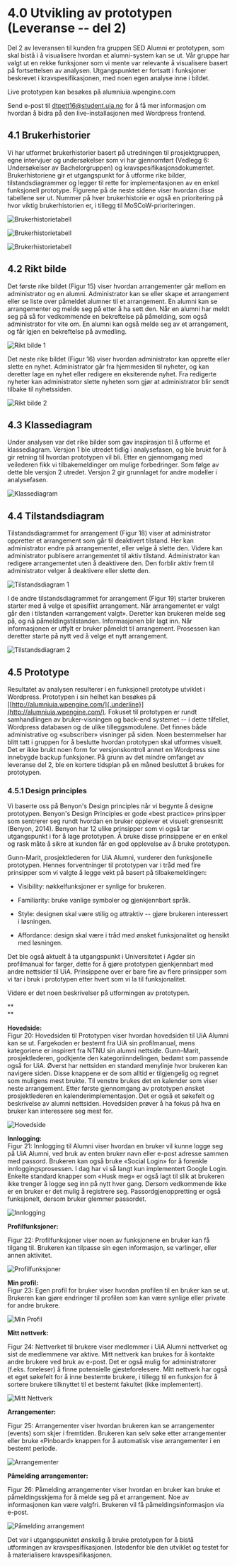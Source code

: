  4.0 Utvikling av prototypen (Leveranse -- del 2)
=================================================

Del 2 av leveransen til kunden fra gruppen SED Alumni er prototypen, som
skal bistå i å visualisere hvordan et alumni-system kan se ut. Vår
gruppe har valgt ut en rekke funksjoner som vi mente var relevante å
visualisere basert på fortsettelsen av analysen. Utgangspunktet er
fortsatt i funksjoner beskrevet i kravspesifikasjonen, med noen egen
analyse inne i bildet.

Live prototypen kan besøkes på alumniuia.wpengine.com

Send e-post til dtpett16@student.uia.no for å få mer informasjon om hvordan å bidra på den live-installasjonen med Wordpress frontend.

4.1 Brukerhistorier
-------------------

Vi har utformet brukerhistorier basert på utredningen til
prosjektgruppen, egne intervjuer og undersøkelser som vi har gjennomført
(Vedlegg 6: Undersøkelser av Bachelorgruppen) og
kravspesifikasjonsdokumentet. Brukerhistoriene gir et utgangspunkt for å
utforme rike bilder, tilstandsdiagrammer og legger til rette for
implementasjonen av en enkel funksjonell prototype. Figurene på de neste
sidene viser hvordan disse tabellene ser ut. Nummer på hver
brukerhistorie er også en prioritering på hvor viktig brukerhistorien
er, i tillegg til MoSCoW-prioriteringen.

![Brukerhistorietabell](https://github.com/dtpett16/uia-alumni/blob/master/vedlegg/Userstory%20part%201.PNG)

![Brukerhistorietabell](https://github.com/dtpett16/uia-alumni/blob/master/vedlegg/Userstory%20part%202.PNG)

![Brukerhistorietabell](https://github.com/dtpett16/uia-alumni/blob/master/vedlegg/Userstory%20part%203.PNG)

4.2 Rikt bilde
--------------

Det første rike bildet (Figur 15) viser hvordan arrangementer går mellom
en administrator og en alumni. Administrator kan se eller skape et
arrangement eller se liste over påmeldet alumner til et arrangement. En
alumni kan se arrangementer og melde seg på etter å ha sett den. Når en
alumni har meldt seg på så for vedkommende en bekreftelse på påmelding,
som også administrator for vite om. En alumni kan også melde seg av et
arrangement, og får igjen en bekreftelse på avmedling.

![Rikt bilde 1](https://github.com/dtpett16/uia-alumni/blob/master/vedlegg/richpic1.jpg)

Det neste rike bildet (Figur 16) viser hvordan administrator kan
opprette eller slette en nyhet. Administrator går fra hjemmesiden til
nyheter, og kan deretter lage en nyhet eller redigere en eksiterende
nyhet. Fra redigerte nyheter kan administrator slette nyheten som gjør
at administrator blir sendt tilbake til nyhetssiden.

![Rikt bilde 2](https://github.com/dtpett16/uia-alumni/blob/master/vedlegg/richpic2.jpg)

4.3 Klassediagram
-----------------

Under analysen var det rike bilder som gav inspirasjon til å utforme et
klassediagram. Versjon 1 ble utredet tidlig i analysefasen, og ble brukt
for å gir retning til hvordan prototypen vil bli. Etter en gjennomgang
med veilederen fikk vi tilbakemeldinger om mulige forbedringer. Som
følge av dette ble versjon 2 utredet. Versjon 2 gir grunnlaget for andre
modeller i analysefasen.

![Klassediagram](https://github.com/dtpett16/uia-alumni/blob/master/vedlegg/klassediagram.png)

4.4 Tilstandsdiagram
--------------------

Tilstandsdiagrammet for arrangement (Figur 18) viser at administrator
oppretter et arrangement som går til deaktivert tilstand. Her kan
administrator endre på arrangementet, eller velge å slette den. Videre
kan administrator publisere arrangementet til aktiv tilstand.
Administrator kan redigere arrangementet uten å deaktivere den. Den
forblir aktiv frem til administrator velger å deaktivere eller slette
den.

![Tilstandsdiagram 1](https://github.com/dtpett16/uia-alumni/blob/master/vedlegg/tilstandarrangement.png)

I de andre tilstandsdiagrammet for arrangement (Figur 19) starter
brukeren starter med å velge et spesifikt arrangement. Når arrangementet
er valgt går den i tilstanden «arrangement valgt». Deretter kan brukeren
melde seg på, og nå påmeldingstilstanden. Informasjonen blir lagt inn.
Når informasjonen er utfylt er bruker påmeldt til arrangement. Prosessen
kan deretter starte på nytt ved å velge et nytt arrangement.

![Tilstandsdiagram 2](https://github.com/dtpett16/uia-alumni/blob/master/vedlegg/tilstandp%C3%A5melding.png)

4.5 Prototype
-------------

Resultatet av analysen resulterer i en funksjonell prototype utviklet i
Wordpress. Prototypen i sin helhet kan besøkes på
[[http://alumniuia.wpengine.com/]{.underline}](http://alumniuia.wpengine.com/).
Fokuset til prototypen er rundt samhandlingen av bruker-visningen og
back-end systemet -- i dette tilfellet, Wordpress databasen og de ulike
tilleggsmodulene. Det finnes både administrative og «subscriber»
visninger på siden. Noen bestemmelser har blitt tatt i gruppen for å
beslutte hvordan prototypen skal utformes visuelt. Det er ikke brukt
noen form for versjonskontroll annet en Wordpress sine innebygde backup
funksjoner. På grunn av det mindre omfanget av leveranse del 2, ble en
kortere tidsplan på en måned besluttet å brukes for prototypen.

### 4.5.1 Design principles

Vi baserte oss på Benyon\'s Design principles når vi begynte å designe
prototypen. Benyon\'s Design Principles er gode «best practice»
prinsipper som sentrerer seg rundt hvordan en bruker opplever et visuelt
grensesnitt (Benyon, 2014). Benyon har 12 ulike prinsipper som vi også
tar utgangspunkt i for å lage prototypen. Å bruke disse prinsippene er
en enkel og rask måte å sikre at kunden får en god opplevelse av å bruke
prototypen.

Gunn-Marit, prosjektlederen for UiA Alumni, vurderer den funksjonelle
prototypen. Hennes forventninger til prototypen var i tråd med fire
prinsipper som vi valgte å legge vekt på basert på tilbakemeldingen:

-   Visibility: nøkkelfunksjoner er synlige for brukeren.

-   Familiarity: bruke vanlige symboler og gjenkjennbart språk.

-   Style: designen skal være stilig og attraktiv -- gjøre brukeren
    interessert i løsningen.

-   Affordance: design skal være i tråd med ønsket funksjonalitet og
    hensikt med løsningen.

Det ble også aktuelt å ta utgangspunkt i Universitetet i Agder sin
profilmanual for farger, dette for å gjøre prototypen gjenkjennbart med
andre nettsider til UiA. Prinsippene over er bare fire av flere
prinsipper som vi tar i bruk i prototypen etter hvert som vi la til
funksjonalitet.

Videre er det noen beskrivelser på utformingen av prototypen.

**\
**

**Hovedside:**\
Figur 20: Hovedsiden til Prototypen viser hvordan hovedsiden til UiA
Alumni kan se ut. Fargekoden er bestemt fra UiA sin profilmanual, mens
kategoriene er inspirert fra NTNU sin alumni nettside. Gunn-Marit,
prosjektlederen, godkjente den kategoriinndelingen, bedømt som passende
også for UiA. Øverst har nettsiden en standard menylinje hvor brukeren
kan navigere siden. Disse knappene er de som alltid er tilgjengelig og
regnet som muligens mest brukte. Til venstre brukes det en kalender som
viser neste arrangement. Etter første gjennomgang av prototypen ønsket
prosjektlederen en kalenderimplementasjon. Det er også et søkefelt og
beskrivelse av alumni nettsiden. Hovedsiden prøver å ha fokus på hva en
bruker kan interessere seg mest for.

![Hovedside](https://github.com/dtpett16/uia-alumni/blob/master/vedlegg/hovedside.PNG)

**Innlogging:**\
Figur 21: Innlogging til Alumni viser hvordan en bruker vil kunne logge
seg på UiA Alumni, ved bruk av enten bruker navn eller e-post adresse
sammen med passord. Brukeren kan også bruke «Social Login» for å
forenkle innloggingsprosessen. I dag har vi så langt kun implementert
Google Login. Enkelte standard knapper som «Husk meg» er også lagt til
slik at brukeren ikke trenger å logge seg inn på nytt hver gang. Dersom
vedkommende ikke er en bruker er det mulig å registrere seg.
Passordgjenoppretting er også funksjonelt, dersom bruker glemmer
passordet.

![Innlogging](https://github.com/dtpett16/uia-alumni/blob/master/vedlegg/innlogging.PNG)

**Profilfunksjoner:**

Figur 22: Profilfunksjoner viser noen av funksjonene en bruker kan få
tilgang til. Brukeren kan tilpasse sin egen informasjon, se varlinger,
eller annen aktivitet.

![Profilfunksjoner](https://github.com/dtpett16/uia-alumni/blob/master/vedlegg/profilfunksjoner.PNG)

**Min profil:**\
Figur 23: Egen profil for bruker viser hvordan profilen til en bruker
kan se ut. Brukeren kan gjøre endringer til profilen som kan være
synlige eller private for andre brukere.

![Min Profil](https://github.com/dtpett16/uia-alumni/blob/master/vedlegg/min%20profil.PNG)

**Mitt nettverk:**

Figur 24: Nettverket til brukere viser medlemmer i UiA Alumni nettverket
og sist de medlemmene var aktive. Mitt nettverk kan brukes for å
kontakte andre brukere ved bruk av e-post. Det er også mulig for
administratorer (f.eks. foreleser) å finne potensielle gjesteforelesere.
Mitt nettverk har også et eget søkefelt for å inne bestemte brukere, i
tillegg til en funksjon for å sortere brukere tilknyttet til et bestemt
fakultet (ikke implementert).

![Mitt Nettverk](https://github.com/dtpett16/uia-alumni/blob/master/vedlegg/Mitt%20nettverk.PNG)

**Arrangementer:**

Figur 25: Arrangementer viser hvordan brukeren kan se arrangementer
(events) som skjer i fremtiden. Brukeren kan selv søke etter
arrangementer eller bruke «Pinboard» knappen for å automatisk vise
arrangementer i en bestemt periode.

![Arrangementer](https://github.com/dtpett16/uia-alumni/blob/master/vedlegg/Arrangementer.PNG)

**Påmelding arrangementer:**

Figur 26: Påmelding arrangementer viser hvordan en bruker kan bruke et
påmeldingsskjema for å melde seg på et arrangement. Noe av informasjonen
kan være valgfri. Brukeren vil få påmeldingsinformasjon via e-post.

![Påmelding arrangement](https://github.com/dtpett16/uia-alumni/blob/master/vedlegg/p%C3%A5melding%20arr..PNG)

Det var i utgangspunktet ønskelig å bruke prototypen for å bistå
utformingen av kravspesifikasjonen. Istedenfor ble den utviklet og
testet for å materialisere kravspesifikasjonen.
